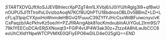 $START$XDVQJftXoSJJEVBlhIecrXpPZgT4m1LXVbj6/iJ0iYU/hRglg3l9+qfBwUnOUPU5JlTtTIrolfxL0vizbzAoqN7KCf8UQhPTU18bdnosOBLDv5BBmZ+LD+LcFLq31pipCYXpxiHoWnmdeHBGvQ1FuuuC39ZYfYJHcCsxWdBFuiwcnyv/vKCxPaqzb/iAcPkhvKz5oe/H+PZJfIRArrgAbk81ocKmdxublnAUiYGuL2lrm9S/779k1YEECoDCArERj5XNoxqt3+FGlP4vUP4W3ak30z+Ztzz4A8hlLwJbCCC6eoUhCXldYNpeWTCPVMXE0QFlyEPO6wDiLD4eO25glQ==$END$